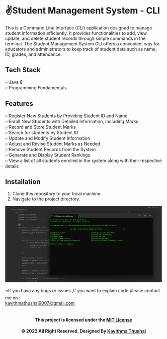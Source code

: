 # ✌️Student Management System - CLI

This is a Command Line Interface (CLI) application designed to manage student information efficiently. It provides
functionalities to add, view, update, and delete student records through simple commands in the terminal. The Student
Management System CLI offers a convenient way for educators and administrators to keep track of student data such as
name, ID, grades, and attendance.

## Tech Stack

✅Java 8</br>
✅Programming Fundamentals</br>

## Features

✅Register New Students by Providing Student ID and Name</br>
✅Enroll New Students with Detailed Information, Including Marks</br>
✅Record and Store Student Marks</br>
✅Search for students by Student ID</br>
✅Update and Modify Student Information</br>
✅Adjust and Revise Student Marks as Needed</br>
✅Remove Student Records from the System</br>
✅Generate and Display Student Rankings</br>
✅View a list of all students enrolled in the system along with their respective details</br>

## Installation

1. Clone this repository to your local machine.
2. Navigate to the project directory.

<img src="ss/img.png">

⭐️If you hava any bugs or issues ,If you want to explain code please contact me on :<br/>
[kavithmathushal9007@gmail.com](https://www.kavithmathushal9007@gmail.com)<br/><br/>

<div align="center">

#### This project is licensed under the [MIT License](LICENSE)

#### © 2022 All Right Reserved, Designed By [Kavithma Thushal](https://github.com/Thushal2001)

</div>